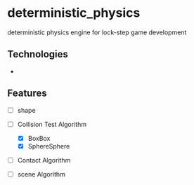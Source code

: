 # deterministic_physics
deterministic physics engine for lock-step game development

## Technologies
* [](https://github.com/devlinzhou/deterministic_float)

## Features
- [ ] shape
- [ ] Collision Test Algorithm
    - [x] BoxBox
    - [x] SphereSphere
- [ ] Contact Algorithm

- [ ] scene Algorithm
